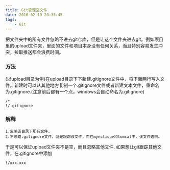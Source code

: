 ```yaml
---
title: Git管理空文件
date: 2016-02-19 20:35:45
tags:
    - Git
---
```

把文件夹中的所有文件忽略不进去git仓库，但是让这个文件夹进去git。例如项目里的upload文件夹，里面的文件和项目本身没有任何关系，而且特别容易发生冲突，拉取推送都会浪费时间。
### 方法
(以upload目录为例)在upload目录下下新建.gitignore文件中，将下面两行写入文件。新建时可以从其他地方复制一个.gitignore文件或者新建文本文件，重命名为.gitignore.(注意前后都有一个点，windows会自动命名为.gitignore)
```
/*  
!/.gitignore  
```
### 解释
    1.忽略该目录下所有文件;
    2.不忽略.gitignore文件，就是跟踪该文件，而在myeclispe和tomcat中，该文件透明。
于是可以保证upload文件夹不是空，而且忽略其他文件.
如果想让git跟踪其他文件，在.gitignore中添加
```
!/xxx.xxx  
```